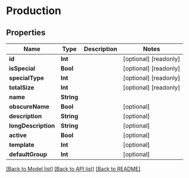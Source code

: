 # Production

## Properties

Name | Type | Description | Notes
------------ | ------------- | ------------- | -------------
**id** | **Int** |  | [optional] [readonly] 
**isSpecial** | **Bool** |  | [optional] [readonly] 
**specialType** | **Int** |  | [optional] [readonly] 
**totalSize** | **Int** |  | [optional] [readonly] 
**name** | **String** |  | 
**obscureName** | **Bool** |  | [optional] 
**description** | **String** |  | [optional] 
**longDescription** | **String** |  | [optional] 
**active** | **Bool** |  | [optional] 
**template** | **Int** |  | [optional] 
**defaultGroup** | **Int** |  | [optional] 

[[Back to Model list]](../#documentation-for-models) [[Back to API list]](../#documentation-for-api-endpoints) [[Back to README]](../)


